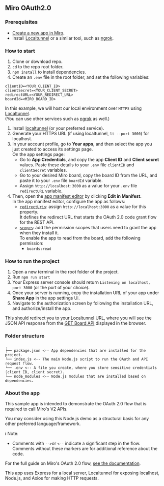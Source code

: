 ## Miro OAuth2.0

### Prerequisites

- [Create a new app in Miro](https://miro.com/app/settings/user-profile/apps).
- Install [Localtunnel](https://www.npmjs.com/package/localtunnel) or a similar tool, such as [ngrok](https://ngrok.com/).

### How to start

1. Clone or download repo.
2. `cd` to the repo root folder.
3. `npm install` to install dependencies.
4. Create an `.env` file in the root folder, and set the following variables:

```
clientID=<YOUR_CLIENT_ID>
clientSecret=<YOUR_CLIENT_SECRET>
redirectURL=<YOUR_REDIRECT_URL>
boardId=<MIRO_BOARD_ID>
```

In this example, we will host our local environment over `HTTPS` using [Localtunnel](https://www.npmjs.com/package/localtunnel).\
(You can use other services such as [ngrok](https://ngrok.com/download) as well.)

1. Install [localtunnel](https://www.npmjs.com/package/localtunnel) (or your preferred service).
2. Generate your HTTPS URL (if using localtunnel, `lt --port 3000`) for localhost.
3. In your account profile, go to **Your apps**, and then select the app you just created to access its settings page. \
   On the app settings page:
   - Go to **App Credentials**, and copy the app **Client ID** and **Client secret** values. Paste these details to your `.env` file `clientID` and `clientSecret` variables.
   - Go to your desired Miro board, copy the board ID from the URL, and paste it to your `.env` file `boardId` variable.
   - Assign `http://localhost:3000` as a value for your `.env` file `redirectURL` variable.
4. Then, open the [app manifest editor](https://developers.miro.com/docs/manually-create-an-app#step-2-configure-your-app-in-miro) by clicking **Edit in Manifest**. \
   In the app manifest editor, configure the app as follows:
   - [`redirectUris`](https://developers.miro.com/docs/app-manifest#redirecturis): assign `http://localhost:3000` as a value for this property. \
     It defines the redirect URL that starts the OAuth 2.0 code grant flow for the REST API.
   - [`scopes`](https://developers.miro.com/docs/app-manifest#scopes): add the permission scopes that users need to grant the app when they install it. \
     To enable the app to read from the board, add the following permission:
     - `boards:read`

### How to run the project

1. Open a new terminal in the root folder of the project.
2. Run `npm run start`
3. Your Express server console should return `Listening on localhost, port 3000` (or the port of your choice).
4. Once your server is running, copy the installation URL of your app under **Share App** in the app settings UI.
5. Navigate to the authorization screen by following the installation URL, and authorize/install the app.

This should redirect you to your Localtunnel URL, where you will see the JSON API response from the [GET Board API](https://developers.miro.com/reference/get-boards) displayed in the browser.

### Folder structure

```
.
├── package.json <-- App dependencies that are installed for the project.
└── index.js <-- The main Node.js script to run the OAuth and API request flow.
└── .env <-- A file you create, where you store sensitive credentials (client ID, client secret).
└── node_modules <-- Node.js modules that are installed based on dependencies.
```

### About the app

This sample app is intended to demonstrate the OAuth 2.0 flow that is required to call Miro's V2 APIs.

You may consider using this Node.js demo as a structural basis for any other preferred language/framework.

ℹ️ Note:

- Comments with `-->`or `<--` indicate a significant step in the flow. \
  Comments without these markers are for additional reference about the code.

For the full guide on Miro's OAuth 2.0 flow, [see the documentation](https://developers.miro.com/docs/getting-started-with-oauth).

This app uses Express for a local server, Localtunnel for exposing localhost, Node.js, and Axios for making HTTP requests.
